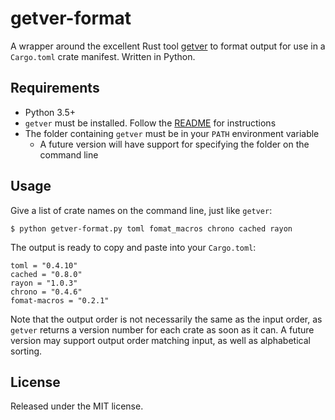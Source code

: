 # getver-format

A wrapper around the excellent Rust tool [getver](https://github.com/phynalle/getver) to format output for use in a `Cargo.toml` crate manifest. Written in Python.

## Requirements

 * Python 3.5+
 * `getver` must be installed. Follow the [README](https://github.com/phynalle/getver/blob/master/README.md) for instructions
 * The folder containing `getver` must be in your `PATH` environment variable
   + A future version will have support for specifying the folder on the command line

## Usage

Give a list of crate names on the command line, just like `getver`:

```
$ python getver-format.py toml fomat_macros chrono cached rayon
```

The output is ready to copy and paste into your `Cargo.toml`:

```
toml = "0.4.10"
cached = "0.8.0"
rayon = "1.0.3"
chrono = "0.4.6"
fomat-macros = "0.2.1"
```

Note that the output order is not necessarily the same as the input order, as `getver` returns a version number for each crate as soon as it can. A future version may support output order matching input, as well as alphabetical sorting.

## License

Released under the MIT license.
